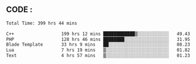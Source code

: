 ## CODE :
<!--START_SECTION:waka-->

```txt
Total Time: 399 hrs 44 mins

C++                  199 hrs 12 mins ████████████▒░░░░░░░░░░░░   49.43 %
PHP                  128 hrs 46 mins ████████░░░░░░░░░░░░░░░░░   31.95 %
Blade Template       33 hrs 9 mins   ██░░░░░░░░░░░░░░░░░░░░░░░   08.23 %
Lua                  7 hrs 19 mins   ▒░░░░░░░░░░░░░░░░░░░░░░░░   01.82 %
Text                 4 hrs 57 mins   ▒░░░░░░░░░░░░░░░░░░░░░░░░   01.23 %
```

<!--END_SECTION:waka-->
